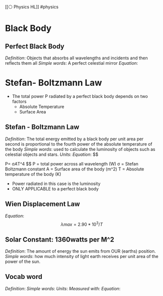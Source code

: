 [[⚪ Physics HL]] #physics 

# Black Body 

## Perfect Black Body 
*Definition*: Objects that absorbs all wavelengths and incidents and then reflects them all 
*Simple words*: A perfect celestial mirror
*Equation*: 


# Stefan- Boltzmann Law

- The total power P radiated by a perfect black body depends on two factors 
	- Absolute Temperature
	- Surface Area 

## Stefan - Boltzmann Law
*Definition*: The total energy emitted by a black body per unit area per second is proportional to the fourth power of the absolute temperature of the body 
*Simple words*: used to calculate the luminosity of objects such as celestial objects and stars. 
*Units*: 
*Equation*: $$

P= σ*A*T^4
$$
P = total power across all wavelength (W)
σ = Stefan Boltzmann constant 
A = Surface area of the body (m^2)
T = Absolute temperature of the body (K)

- Power radiated in this case is the luminosity 
- ONLY APPLICABLE to a perfect black body 

## Wien Displacement Law 
*Equation*: $$
λmax= 2.90*10^{3} / T
$$


## Solar Constant: 1360watts per M^2 
*Definition*: The amount of energy the sun emits from OUR (earths) position. 
*Simple words*: how much intensity of light earth receives per unit area of the power of the sun.




## Vocab word 
*Definition*:
*Simple words*: 
*Units*: 
*Measured with:* 
*Equation*: 